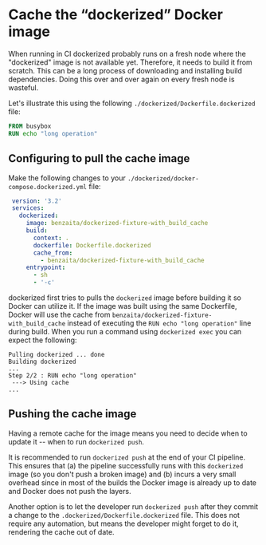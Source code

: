 # Cache the “dockerized” Docker image

When running in CI dockerized probably runs on a fresh node where the "dockerized" image is not available yet. Therefore, it needs to build it from scratch. This can be a long process of downloading and installing build dependencies. Doing this over and over again on every fresh node is wasteful.

Let's illustrate this using the following `./dockerized/Dockerfile.dockerized` file:

```Dockerfile
FROM busybox
RUN echo "long operation"
```

## Configuring to pull the cache image

Make the following changes to your `./dockerized/docker-compose.dockerized.yml` file:

```yaml hl_lines="4 8 9"
 version: '3.2'
 services:
   dockerized:
     image: benzaita/dockerized-fixture-with_build_cache
     build:
       context: .
       dockerfile: Dockerfile.dockerized
       cache_from:
         - benzaita/dockerized-fixture-with_build_cache
     entrypoint:
       - sh
       - '-c'
```

dockerized first tries to pulls the `dockerized` image before building it so Docker can utilize it. If the image was built using the same Dockerfile, Docker will use the cache from `benzaita/dockerized-fixture-with_build_cache` instead of executing the `RUN echo "long operation"` line during build. When you run a command using `dockerized exec` you can expect the following:

```plain
Pulling dockerized ... done
Building dockerized
...
Step 2/2 : RUN echo "long operation"
 ---> Using cache
...
```

## Pushing the cache image

Having a remote cache for the image means you need to decide when to update it -- when to run `dockerized push`.

It is recommended to run `dockerized push` at the end of your CI pipeline. This ensures that (a) the pipeline successfully runs with this `dockerized` image (so you don't push a broken image) and (b) incurs a very small overhead since in most of the builds the Docker image is already up to date and Docker does not push the layers.

Another option is to let the developer run `dockerized push` after they commit a change to the `.dockerized/Dockerfile.dockerized` file. This does not require any automation, but means the developer might forget to do it, rendering the cache out of date.
